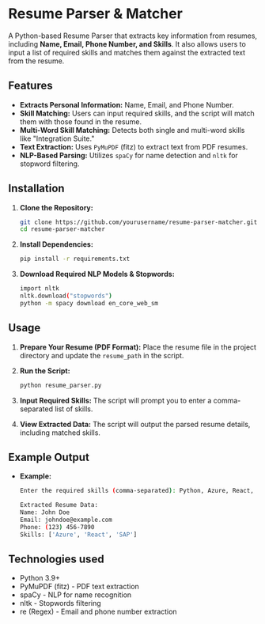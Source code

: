 # Resume Parser & Matcher

A Python-based Resume Parser that extracts key information from resumes, including **Name, Email, Phone Number, and Skills**. It also allows users to input a list of required skills and matches them against the extracted text from the resume.

## Features
- **Extracts Personal Information:** Name, Email, and Phone Number.
- **Skill Matching:** Users can input required skills, and the script will match them with those found in the resume.
- **Multi-Word Skill Matching:** Detects both single and multi-word skills like "Integration Suite."
- **Text Extraction:** Uses `PyMuPDF` (fitz) to extract text from PDF resumes.
- **NLP-Based Parsing:** Utilizes `spaCy` for name detection and `nltk` for stopword filtering.

## Installation

1. **Clone the Repository:**
   ```bash
   git clone https://github.com/yourusername/resume-parser-matcher.git
   cd resume-parser-matcher

2. **Install Dependencies:**
   ```bash
   pip install -r requirements.txt

3. **Download Required NLP Models & Stopwords:**
   ```bash
   import nltk
   nltk.download("stopwords")
   python -m spacy download en_core_web_sm

## Usage

1. **Prepare Your Resume (PDF Format):** Place the resume file in the project directory and update the `resume_path` in the script.

2. **Run the Script:**

   ```bash
   python resume_parser.py

3. **Input Required Skills:** The script will prompt you to enter a comma-separated list of skills.

4. **View Extracted Data:** The script will output the parsed resume details, including matched skills.

## Example Output

- **Example:**

   ```bash
   Enter the required skills (comma-separated): Python, Azure, React, Integration Suite

   Extracted Resume Data:
   Name: John Doe
   Email: johndoe@example.com
   Phone: (123) 456-7890
   Skills: ['Azure', 'React', 'SAP']

## Technologies used

- Python 3.9+
- PyMuPDF (fitz) - PDF text extraction
- spaCy - NLP for name recognition
- nltk - Stopwords filtering
- re (Regex) - Email and phone number extraction